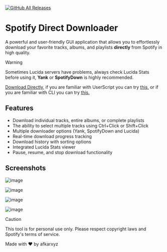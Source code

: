 [![GitHub All Releases](https://img.shields.io/github/downloads/afkarxyz/Spotify-Direct-Downloader/total?style=for-the-badge)](https://github.com/afkarxyz/Spotify-Direct-Downloader/releases)

# Spotify Direct Downloader

A powerful and user-friendly GUI application that allows you to effortlessly download your favorite tracks, albums, and playlists **directly** from Spotify in high quality.

> [!WARNING]
Sometimes Lucida servers have problems, always check Lucida Stats before using it, **Yank** or **SpotifyDown** is highly recommended. 

[Download Directly,](https://github.com/afkarxyz/Spotify-Direct-Downloader/releases/download/spotify/Spotify.Direct.Downloader.exe) if you are familiar with UserScript you can try [this,](https://github.com/afkarxyz/Yank-UserScript) or if you are familiar with CLI you can try [this.](https://github.com/afkarxyz/Spotify-Direct-Downloader/blob/main/CLI/CLI.md) 

## Features

- Download individual tracks, entire albums, or complete playlists
- The ability to select multiple tracks using Ctrl+Click or Shift+Click
- Multiple downloader options (Yank, SpotifyDown and Lucida)
- Real-time download progress tracking
- Download history with sorting options
- Integrated Lucida Stats viewer
- Pause, resume, and stop download functionality

## Screenshots

![image](https://github.com/user-attachments/assets/3b5ef90a-5093-41f9-b3b4-476dbf864d3c)

![image](https://github.com/user-attachments/assets/bf027cef-949e-47f5-8cc3-f1de1583d6d6)

![image](https://github.com/user-attachments/assets/9f82e12d-6a7e-4be4-ba1d-a56df84d307e)

![image](https://github.com/user-attachments/assets/c9c3f6a5-715e-4313-8bd2-92abca403fed)

> [!CAUTION]
> This tool is for personal use only. Please respect copyright laws and Spotify's terms of service.

Made with ❤️ by afkarxyz
